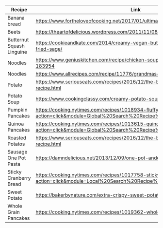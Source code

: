 | Recipe | Link |
|---------------------------|--------------------------------------------------------------------------------------------------------------------------------------------------|
| Banana bread | https://www.fortheloveofcooking.net/2017/01/ultimate-banana-bread.html |
| Beets | https://theartofdelicious.wordpress.com/2011/11/08/roasted-and-marinated-beets/ |
| Butternut Squash Linguine | https://cookieandkate.com/2014/creamy-vegan-butternut-squash-linguine-with-fried-sage/ |
| Noodles | https://www.geniuskitchen.com/recipe/chicken-soup-and-homemade-noodles-183954 |
| Noodles | https://www.allrecipes.com/recipe/11776/grandmas-noodles-ii/ |
| Potato | https://www.seriouseats.com/recipes/2016/12/the-best-roast-potatoes-ever-recipe.html |
| Potato Soup | https://www.cookingclassy.com/creamy-potato-soup/ |
| Pumpkin Pancakes | https://cooking.nytimes.com/recipes/1018934-fluffy-pumpkin-pancakes?action=click&module=Global%20Search%20Recipe%20Card&pgType=search&rank=1 |
| Quinoa Pancakes | https://cooking.nytimes.com/recipes/1013615-quinoa-pancakes?action=click&module=Global%20Search%20Recipe%20Card&pgType=search&rank=1 |
| Roasted Potatos | https://www.seriouseats.com/recipes/2016/12/the-best-roast-potatoes-ever-recipe.html |
| Sausage One Pot Pasta | https://damndelicious.net/2013/12/09/one-pot-andouille-sausage-skillet-pasta/ |
| Sticky Cranberry Bread | https://cooking.nytimes.com/recipes/1017758-sticky-cranberry-gingerbread?action=click&module=Local%20Search%20Recipe%20Card&pgType=search&rank=1 |
| Sweet Potato | https://bakerbynature.com/extra-crispy-sweet-potato-wedges/ |
| Whole Grain Pancakes | https://cooking.nytimes.com/recipes/1019362-whole-grain-pancakes |
